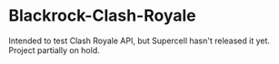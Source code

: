 # Blackrock-Clash-Royale
Intended to test Clash Royale API, but Supercell hasn't released it yet. Project partially on hold.

